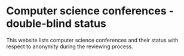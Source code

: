 # Computer science conferences - double-blind status

This website lists computer science conferences and their status
with respect to anonymity during the reviewing process.


